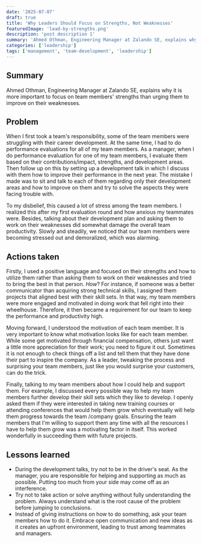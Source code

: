 ```yaml
---
date: '2025-07-07'
draft: true
title: 'Why Leaders Should Focus on Strengths, Not Weaknesses'
featuredImage: 'lead-by-strengths.png'
description: 'post description 1'
summary: 'Ahmed Othman, Engineering Manager at Zalando SE, explains why it is more important to focus on team members strengths than urging them to improve on their weaknesses.'
categories: ['leadership']
tags: ['management', 'team-development', 'leadership']
---
```


## Summary

Ahmed Othman, Engineering Manager at Zalando SE, explains why it is more important to focus on team members' strengths than urging them to improve on their weaknesses. 

## Problem

When I first took a team's responsibility, some of the team members were struggling with their career development. At the same time, I had to do performance evaluations for all of my team members. As a manager, when I do performance evaluation for one of my team members, I evaluate them based on their contributions/impact, strengths, and development areas. Then follow up on this by setting up a development talk in which I discuss with them how to improve their performance in the next year. The mistake I made was to sit and talk to each of them regarding only their development areas and how to improve on them and try to solve the aspects they were facing trouble with. 

To my disbelief, this caused a lot of stress among the team members. I realized this after my first evaluation round and how anxious my teammates were. Besides, talking about their development plan and asking them to work on their weaknesses did somewhat damage the overall team productivity. Slowly and steadily, we noticed that our team members were becoming stressed out and demoralized, which was alarming.

## Actions taken

Firstly, I used a positive language and focused on their strengths and how to utilize them rather than asking them to work on their weaknesses and tried to bring the best in that person. *How*? For instance, if someone was a better communicator than acquiring strong technical skills, I assigned them projects that aligned best with their skill sets. In that way, my team members were more engaged and motivated in doing work that fell right into their wheelhouse. Therefore, it then became a requirement for our team to keep the performance and productivity high.

Moving forward, I understood the motivation of each team member. It is very important to know what motivation looks like for each team member. While some get motivated through financial compensation, others just want a little more appreciation for their work; you need to figure it out. Sometimes it is not enough to check things off a list and tell them that they have done their part to inspire the company. As a leader, tweaking the process and surprising your team members, just like you would surprise your customers, can do the trick.

Finally, talking to my team members about how I could help and support them. For example, I discussed every possible way to help my team members further develop their skill sets which they like to develop. I openly asked them if they were interested in taking new training courses or attending conferences that would help them grow which eventually will help them progress towards the team /company goals. Ensuring the team members that I'm willing to support them any time with all the resources I have to help them grow was a motivating factor in itself. This worked wonderfully in succeeding them with future projects.

## Lessons learned

* During the development talks, try not to be in the driver's seat. As the manager, you are responsible for helping and supporting as much as possible. Putting too much from your side may come off as an interference.   
* Try not to take action or solve anything without fully understanding the problem. Always understand what is the root cause of the problem before jumping to conclusions.  
* Instead of giving instructions on how to do something, ask your team members how to do it. Embrace open communication and new ideas as it creates an upfront environment, leading to trust among teammates and managers.
